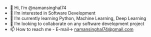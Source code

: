 - 👋 Hi, I’m @namansinghal74
- 👀 I’m interested in Software Development
- 🌱 I’m currently learning Python, Machine Learning, Deep Learning
- 💞️ I’m looking to collaborate on any software development project
- 📫 How to reach me - E-mail-> namansinghal74@gmail.com

<!---
namansinghal74/namansinghal74 is a ✨ special ✨ repository because its `README.md` (this file) appears on your GitHub profile.
You can click the Preview link to take a look at your changes.
--->
